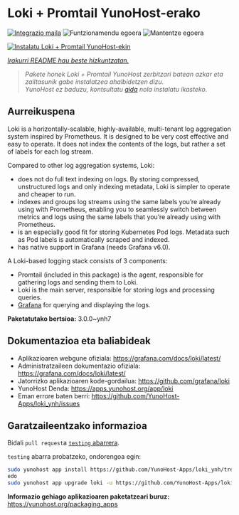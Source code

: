 <!--
Ohart ongi: README hau automatikoki sortu da <https://github.com/YunoHost/apps/tree/master/tools/readme_generator>ri esker
EZ editatu eskuz.
-->

# Loki + Promtail YunoHost-erako

[![Integrazio maila](https://apps.yunohost.org/badge/integration/loki)](https://ci-apps.yunohost.org/ci/apps/loki/)
![Funtzionamendu egoera](https://apps.yunohost.org/badge/state/loki)
![Mantentze egoera](https://apps.yunohost.org/badge/maintained/loki)

[![Instalatu Loki + Promtail YunoHost-ekin](https://install-app.yunohost.org/install-with-yunohost.svg)](https://install-app.yunohost.org/?app=loki)

*[Irakurri README hau beste hizkuntzatan.](./ALL_README.md)*

> *Pakete honek Loki + Promtail YunoHost zerbitzari batean azkar eta zailtasunik gabe instalatzea ahalbidetzen dizu.*  
> *YunoHost ez baduzu, kontsultatu [gida](https://yunohost.org/install) nola instalatu ikasteko.*

## Aurreikuspena

Loki is a horizontally-scalable, highly-available, multi-tenant log aggregation system inspired by Prometheus. It is designed to be very cost effective and easy to operate. It does not index the contents of the logs, but rather a set of labels for each log stream.

Compared to other log aggregation systems, Loki:

- does not do full text indexing on logs. By storing compressed, unstructured logs and only indexing metadata, Loki is simpler to operate and cheaper to run.
- indexes and groups log streams using the same labels you’re already using with Prometheus, enabling you to seamlessly switch between metrics and logs using the same labels that you’re already using with Prometheus.
- is an especially good fit for storing Kubernetes Pod logs. Metadata such as Pod labels is automatically scraped and indexed.
- has native support in Grafana (needs Grafana v6.0).

A Loki-based logging stack consists of 3 components:
- Promtail (included in this package) is the agent, responsible for gathering logs and sending them to Loki.
- Loki is the main server, responsible for storing logs and processing queries.
- [Grafana](https://github.com/Yunohost-Apps/grafana_ynh) for querying and displaying the logs.


**Paketatutako bertsioa:** 3.0.0~ynh7
## Dokumentazioa eta baliabideak

- Aplikazioaren webgune ofiziala: <https://grafana.com/docs/loki/latest/>
- Administratzaileen dokumentazio ofiziala: <https://grafana.com/docs/loki/latest/>
- Jatorrizko aplikazioaren kode-gordailua: <https://github.com/grafana/loki>
- YunoHost Denda: <https://apps.yunohost.org/app/loki>
- Eman errore baten berri: <https://github.com/YunoHost-Apps/loki_ynh/issues>

## Garatzaileentzako informazioa

Bidali `pull request`a [`testing` abarrera](https://github.com/YunoHost-Apps/loki_ynh/tree/testing).

`testing` abarra probatzeko, ondorengoa egin:

```bash
sudo yunohost app install https://github.com/YunoHost-Apps/loki_ynh/tree/testing --debug
edo
sudo yunohost app upgrade loki -u https://github.com/YunoHost-Apps/loki_ynh/tree/testing --debug
```

**Informazio gehiago aplikazioaren paketatzeari buruz:** <https://yunohost.org/packaging_apps>
